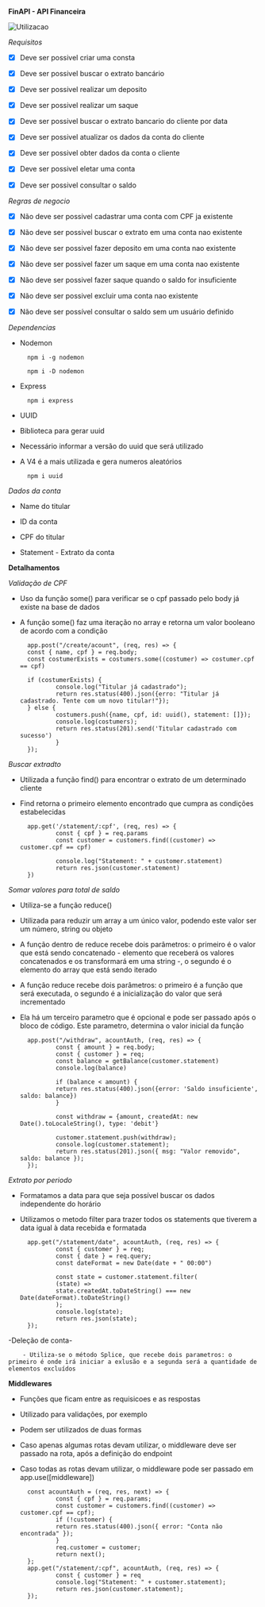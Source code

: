 **FinAPI - API Financeira**

![Utilizacao](src/assets/FinAPI.gif)

*Requisitos*

- [x] Deve ser possivel criar uma consta

- [x] Deve ser possivel buscar o extrato bancário

- [x] Deve ser possivel realizar um deposito

- [x] Deve ser possivel realizar um saque

- [x] Deve ser possivel buscar o extrato bancario do 
cliente por data

- [x] Deve ser possivel atualizar os dados da conta do 
cliente

- [x] Deve ser possivel obter dados da conta o cliente

- [x] Deve ser possivel eletar uma conta

- [x] Deve ser possivel consultar o saldo



*Regras de negocio*

- [x] Não deve ser possivel cadastrar uma conta com CPF ja existente

- [x] Não deve ser possivel buscar o extrato em uma conta nao existente

- [x] Não deve ser possivel fazer deposito em uma conta nao existente

- [x] Não deve ser possivel fazer um saque em uma conta nao existente

- [x] Não deve ser possivel fazer saque quando o saldo for insuficiente

- [x] Não deve ser possivel excluir uma conta nao existente

- [x] Não deve ser possível consultar o saldo sem um usuário definido

*Dependencias*

- Nodemon

        npm i -g nodemon

        npm i -D nodemon

- Express

        npm i express

- UUID

- Biblioteca para gerar uuid
- Necessário informar a versão do uuid que será utilizado
- A V4 é a mais utilizada e gera numeros aleatórios

        npm i uuid

*Dados da conta*

- Name do titular

- ID da conta

- CPF do titular

- Statement - Extrato da conta

**Detalhamentos**

*Validação de CPF*

- Uso da função some() para verificar se o cpf passado pelo body já existe na base de dados
- A função some() faz uma iteração no array e retorna um valor booleano de acordo com a condição

        app.post("/create/acount", (req, res) => {
        const { name, cpf } = req.body;
        const costumerExists = costumers.some((costumer) => costumer.cpf == cpf)

        if (costumerExists) {
                console.log("Titular já cadastrado");
                return res.status(400).json({erro: "Titular já cadastrado. Tente com um novo titular!"});
        } else {
                costumers.push({name, cpf, id: uuid(), statement: []});
                console.log(costumers);
                return res.status(201).send('Titular cadastrado com sucesso')
                }
        });

*Buscar extradto*

- Utilizada a função find() para encontrar o extrato de um determinado cliente
- Find retorna o primeiro elemento encontrado que cumpra as condições estabelecidas

        app.get('/statement/:cpf', (req, res) => {
                const { cpf } = req.params
                const customer = customers.find((customer) => customer.cpf == cpf)

                console.log("Statement: " + customer.statement)
                return res.json(customer.statement)
        })

*Somar valores para total de saldo*

- Utiliza-se a função reduce()
- Utilizada para reduzir um array a um único valor, podendo este valor ser um número, string ou objeto
- A função dentro de reduce recebe dois parâmetros: o primeiro é o valor que está sendo concatenado - elemento que receberá os valores concatenados e os transformará em uma string -, o segundo é o elemento do array que está sendo iterado
- A função reduce recebe dois parâmetros: o primeiro é a função que será executada, o segundo é a inicialização do valor que será incrementado
- Ela há um terceiro parametro que é opcional e pode ser passado após o bloco de código. Este parametro, determina o valor inicial da função

        app.post("/withdraw", acountAuth, (req, res) => {
                const { amount } = req.body;
                const { customer } = req;
                const balance = getBalance(customer.statement)
                console.log(balance)

                if (balance < amount) {
                return res.status(400).json({error: 'Saldo insuficiente', saldo: balance})
                }
                
                const withdraw = {amount, createdAt: new Date().toLocaleString(), type: 'debit'}

                customer.statement.push(withdraw);
                console.log(customer.statement);
                return res.status(201).json({ msg: "Valor removido", saldo: balance });
        });

*Extrato por periodo*

- Formatamos a data para que seja possível buscar os dados independente do horário
- Utilizamos o metodo filter para trazer todos os statements que tiverem a data igual à data recebida e formatada

        app.get("/statement/date", acountAuth, (req, res) => {
                const { customer } = req;
                const { date } = req.query;
                const dateFormat = new Date(date + " 00:00")

                const state = customer.statement.filter(
                (state) =>
                state.createdAt.toDateString() === new Date(dateFormat).toDateString()
                );
                console.log(state);
                return res.json(state);
        });

-Deleção de conta-

        - Utiliza-se o método Splice, que recebe dois parametros: o primeiro é onde irá iniciar a exlusão e a segunda será a quantidade de elementos excluídos

**Middlewares**

- Funções que ficam entre as requisicoes e as respostas

- Utilizado para validações, por exemplo

- Podem ser utilizados de duas formas

- Caso apenas algumas rotas devam utilizar, o middleware deve ser passado na rota, após a definição do endpoint

- Caso todas as rotas devam utilizar, o middleware pode ser passado em app.use([middleware])

        const acountAuth = (req, res, next) => {
                const { cpf } = req.params;
                const customer = customers.find((customer) => customer.cpf == cpf);
                if (!customer) {
                return res.status(400).json({ error: "Conta não encontrada" });
                }
                req.customer = customer;
                return next();
        };
        app.get("/statement/:cpf", acountAuth, (req, res) => {
                const { customer } = req
                console.log("Statement: " + customer.statement);
                return res.json(customer.statement);
        });

